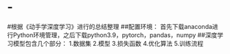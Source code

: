 # -
#根据《动手学深度学习》进行的总结整理
##配置环境：
首先下载anaconda进行Python环境管理，之后下载python3.9，pytorch，pandas，numpy
##深度学习模型包含几个部分：
1.数据集
2.模型
3.损失函数
4.优化算法
5.训练流程
##
